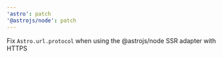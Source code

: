 ```yaml
---
'astro': patch
'@astrojs/node': patch
---
```


Fix `Astro.url.protocol` when using the @astrojs/node SSR adapter with HTTPS
